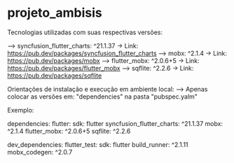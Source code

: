 # projeto_ambisis

Tecnologias utilizadas com suas respectivas versões:

 --> syncfusion_flutter_charts: ^21.1.37
  -> Link: https://pub.dev/packages/syncfusion_flutter_charts
 --> mobx: ^2.1.4
  -> Link: https://pub.dev/packages/mobx
 --> flutter_mobx: ^2.0.6+5
  -> Link: https://pub.dev/packages/flutter_mobx
 --> sqflite: ^2.2.6
  -> Link: https://pub.dev/packages/sqflite
 
 Orientações de instalação e execução em ambiente local:
 --> Apenas colocar as versões em: "dependencies" na pasta "pubspec.yalm"
 
 Exemplo: 
 
 dependencies:
  flutter:
    sdk: flutter
  syncfusion_flutter_charts: ^21.1.37
  mobx: ^2.1.4
  flutter_mobx: ^2.0.6+5
  sqflite: ^2.2.6
  
  dev_dependencies:
  flutter_test:
    sdk: flutter
  build_runner: ^2.1.11
  mobx_codegen: ^2.0.7

